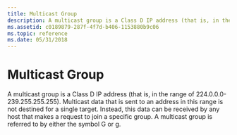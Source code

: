 ```yaml
---
title: Multicast Group
description: A multicast group is a Class D IP address (that is, in the range of 224.0.0.0- 239.255.255.255).
ms.assetid: c0189879-287f-4f7d-b406-1153880b9c06
ms.topic: reference
ms.date: 05/31/2018
---
```


# Multicast Group

A multicast group is a Class D IP address (that is, in the range of 224.0.0.0- 239.255.255.255). Multicast data that is sent to an address in this range is not destined for a single target. Instead, this data can be received by any host that makes a request to join a specific group. A multicast group is referred to by either the symbol G or g.

 

 





